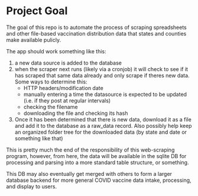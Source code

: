 # Project Goal

The goal of this repo is to automate the process of scraping spreadsheets and other file-based vaccination distribution data that states and counties make available pulicly.

The app should work something like this:
1. a new data source is added to the database
2. when the scraper next runs (likely via a cronjob) it will check to see if it has scraped that same data already and only scrape if theres new data. Some ways to determine this:
	- HTTP headers/modification date
	- manually entering a time the datasource is expected to be updated (i.e. if they post at regular intervals)
	- checking the filename
	- downloading the file and checking its hash
3. Once it has been determined that there is new data, download it as a file and add it to the database as a raw_data record. Also possibly help keep an organized folder tree for the downloaded data (by state and date or something like that)

This is pretty much the end of the responsibility of this web-scraping program, however, from here, the data will be available in the sqlite DB for processing and parsing into a more standard table structure, or something.

This DB may also eventually get merged with others to form a larger database backend for more general COVID vaccine data intake, processing, and display to users.

